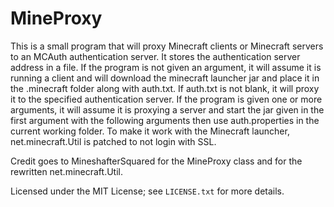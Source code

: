 MineProxy
======

This is a small program that will proxy Minecraft clients or Minecraft servers to an MCAuth authentication server.  It stores the authentication server address in a file.  If the program is not given an argument, it will assume it is running a client and will download the minecraft launcher jar and place it in the .minecraft folder along with auth.txt.  If auth.txt is not blank, it will proxy it to the specified authentication server.  If the program is given one or more arguments, it will assume it is proxying a server and start the jar given in the first argument with the following arguments then use auth.properties in the current working folder.  To make it work with the Minecraft launcher, net.minecraft.Util is patched to not login with SSL.

Credit goes to MineshafterSquared for the MineProxy class and for the rewritten net.minecraft.Util.

Licensed under the MIT License; see `LICENSE.txt` for more details.
